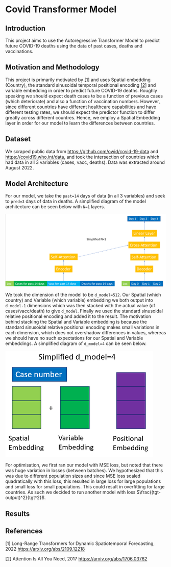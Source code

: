 # Covid Transformer Model

## Introduction

This project aims to use the Autoregressive Transformer Model to predict future COVID-19 deaths using the data of past cases, deaths and vaccinations.

## Motivation and Methodology

This project is primarily motivated by [[1]](#1) and uses Spatial embedding (Country), the standard sinusoidal temporal positional encoding [[2]](#2) and variable embedding in order to predict future COVID-19 deaths. Roughly speaking we should expect death cases to be a function of previous cases  (which deteriorate) and also a function of vaccination numbers. However, since different countries have different healthcare capabilities and have different testing rates, we should expect the predictor function to differ greatly across different countres. Hence, we employ a Spatial Embedding layer in order for our model to learn the differences between countries. 

## Dataset

We scraped public data from https://github.com/owid/covid-19-data and https://covid19.who.int/data, and took the intersection of countries which had data in all 3 variables (cases, vacc, deaths). Data was extracted around August 2022. 

## Model Architecture

For our model, we take the `past=14` days of data (in all 3 variables) and seek to `pred=3` days of data in deaths. A simplified diagram of the model architecture can be seen below with `N=1` layers.

![Simplified Model Architecture](images/model_architecture.png?raw=True)

We took the dimension of the model to be `d_model=512`. Our Spatial (which country) and Variable (which variable) embedding we both output into `d_model-1` dimensions which was then stacked with the actual value (of cases/vacc/death) to give `d_model`. Finally we used the standard sinusoidal relative positional encoding and added it to the result. The motivation behind stacking the Spatial and Variable embedding is because the standard sinusoidal relative positional encoding makes small variations in each dimension, which does not overshadow differences in values, whereas we should have no such expectations for our Spatial and Variable embeddings. A simplified diagram of `d_model=4` can be seen below. 

![Simplified Embedding Architecture](images/embedding_architecture.png?raw=True)

For optimisation, we first ran our model with MSE loss, but noted that there was huge variation in losses (between batches). We hypothesized that this was due to different population sizes and since MSE loss scaled quadratically with this loss, this resulted in large loss for large populations and small loss for small populations. This could result in overfitting for large countries. As such we decided to run another model with loss $\frac{(tgt-output)^2}{tgt^2}$.

## Results




## References
<a id="1">[1]</a> 
Long-Range Transformers for Dynamic Spatiotemporal Forecasting, 2022 https://arxiv.org/abs/2109.12218

<a id="2">[2]</a>
Attention Is All You Need, 2017 https://arxiv.org/abs/1706.03762
